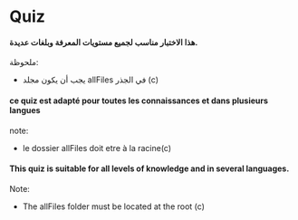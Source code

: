 # Quiz
#### هذا الاختبار مناسب لجميع مستويات المعرفة وبلغات عديدة.
ملحوظة:
  - يجب أن يكون مجلد allFiles في الجذر (c)

#### ce quiz est adapté pour toutes les connaissances et dans plusieurs langues
note:
  - le dossier allFiles doit etre à la racine(c)

#### This quiz is suitable for all levels of knowledge and in several languages.
Note:
- The allFiles folder must be located at the root (c)
